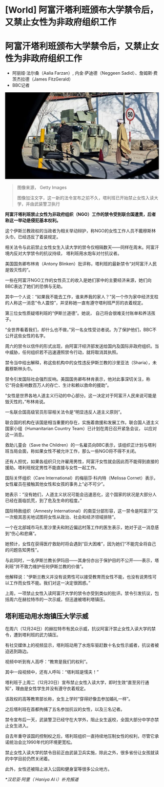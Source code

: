 # [World] 阿富汗塔利班颁布大学禁令后，又禁止女性为非政府组织工作

#  阿富汗塔利班颁布大学禁令后，又禁止女性为非政府组织工作

  * 阿丽娅·法尔桑（Aalia Farzan）, 内金·萨迪德（Neggeen Sadid）、詹姆斯·费茨杰拉德（James FitzGerald） 
  * BBC记者 


![Armed guards](_128121251_gettyimages-1245781921.jpg)

> 图像来源，  Getty Images
>
> 图像加注文字，这一新的法令宣布之前不久，塔利班已开始禁止女性入读大学，并由武装警卫执行

**阿富汗塔利班禁止女性为非政府组织（NGO）工作的禁令受到联合国遣责，后者称这一举动是侵犯基本权利。**

这个伊斯兰教政权的当政者为相关举动辩护，称NGO的女性工作人员不戴穆斯林头巾，已经违反了着装规定。

相关法令与此前禁止女性女生入读大学的禁令仅相隔数天——同样在周末。阿富汗境内反对大学禁令的抗议持续， 塔利班用水炮车对付抗议者。

美国国务卿布林肯（Antony Blinken）批评称，塔利班的最新禁令“对阿富汗人民是毁灭性的”。

一些在阿富汗NGO工作的女性员工的收入是她们家中的主要经济来源，她们向BBC表达了她们的恐惧与无助。

其中一个人说：“如果我不能去工作，谁来养我的家人？”另一个作为家中经济支柱的人称这一消息“令人震惊”，并坚称她一直有遵守塔利班严厉的衣着规定。

第三位女性质疑塔利班的“伊斯兰道德”。她说， 自己将会很难支付账单和养活孩子。

“全世界看着我们，却什么也不做，”另一名女性受访者说。为了保护他们，BBC不公开这些女性的名字。

周六的禁令以信件的形式出现，由阿富汗经济部发送给国内及国际非政府组织。当中威胁，任何组织若不迅速遵照禁令行动，就将取消其执照。

禁令当中给出解释，称这些机构中的女性违反伊斯兰教的沙里亚法（Sharia），未戴穆斯林头巾。

禁令引发国际社会强烈反响。美国国务卿布林肯表示，他对此事深切关注，称它“将会影响数百万人的存亡、生计和赖以救命的援助”。

“女性是世界各地人道主义行动的中心部分。这一决定对于阿富汗人民来说可能是毁灭性的，”布林肯说。

一名联合国高级官员形容相关法令是“明显违反人道主义原则”。

联合国的机构在该国是相当重要的存在，实施着救援和发展工作。联合国人道主义国家小组（Humanitarian Country Team）已计划在周日召开紧急会议， 以应对这一消息。

救助儿童会（Save the Children）的一名雇员向BBC表示，该组织正计划与塔利班当局会面，称如果女性不被允许工作，那么一些NGO将不得不关闭。

还有人担忧，如果各组织只允许雇用男性，阿富汗女性就会因此而不能得到直接的援助。塔利班规定男性不能直接与女性一起工作。

国际关怀组织（Care International）的梅丽莎·科内特（Melissa Cornet）表示，女性雇员在接触其他女性和女孩的事务上“必不可少”。

她表示：“没有她们，人道主义状况可能会迅速恶化，这个国家的状况是大部分人已经在面临饥荒，到了危及生命的程度。”

国际特赦组织（Amnesty International）的南亚分部形容，这一禁令是阿富汗“又一次极其恶劣地试图将女性从政治、社会和经济领域排除”。

一个在北部城市马扎里沙里夫和附近偏远村落工作的医生表示，她对于这一消息感到“伤心和悲痛”。

她预计，女性在获得医疗救助时将会遇到“巨大困难”，因为她们“不能完全将自己的问题告知男性”。

与此同时，一名伊斯兰教长伊玛目——其身份亦出于保护目的不公开——表示，塔利班“并不致力维护任何伊斯兰教的价值”。

他解释说：“伊斯兰教义并没有说男性可以接受教育而女性不能，也没有说男性可以工作而女性不能。我们对这一决定很困惑。”

上周，一项禁止女性入读阿富汗大学的禁令亦受到类似的批评。禁令引发抗议，包括周六在赫拉特市的一次示威，但迅速被塔利塔镇压。

##  塔利班动用水炮镇压大学示威

在周六（12月24日）的赫拉特市有民众示威，抗议阿富汗禁止女性入读大学的禁令，遭到塔利班的武力镇压。

有社交媒体上的视频显示，塔利班动用了水炮车驱赶数十名女性示威者，抗议者被迫逃到路边。

视频中听到有人高呼：“教育是我们的权利”。

其中一段视频中，还有人呼叫：“塔利班是懦夫！”

塔利班于上周二（12月20日）宣布禁止女性入读大学，即时生效“直至另行通知”，理由是女性学生并没有遵守衣着规定。

该政权的高等教育部长称，女生上学时“穿得好像去参加婚礼一样”。

之后塔利班在首都拘捕了五名参加抗议的女性，以及三名记者。

禁令宣布后一天，武装警卫已经守在大学外，阻止女生返校，全国大部分中学亦禁止女生进入。

自去年重夺该国的控制权之后，塔利班组织一直持续地压制女性的权利，尽管它承诺统治会比1990年代的环境更宽松。

禁止女性入读大学的禁令目前正由武装卫兵实施，除此之外，很多省份让女孩就读的中学目前仍然关闭着。

此外，女性还被阻止进入公园和健身室等很多公众地方。

_*汉尼亚·阿里（_ _Haniya Al_ _i）补充报道_


